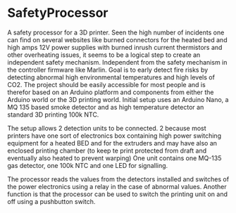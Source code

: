 # SafetyProcessor
A safety processor for a 3D printer. 
Seen the high number of incidents one can find on several websites like burned connectors for the heated bed and high amps 12V power supplies with burned inrush current thermistors and other overheating issues, it seems to be a logical step to create an independent safety mechanism. Independent from the safety mechanism in the controller firmware like Marlin. 
Goal is to early detect fire risks by detecting abnormal high environmental temperatures and high levels of CO2.
The project should be easily accessible for most people and is therefor based on an Arduino platform and components from either the Arduino world or the 3D printing world.
Initial setup uses an Arduino Nano, a MQ 135 based smoke detector and as high temperature detector an standard 3D printing 100k NTC.

The setup allows 2 detection units to be connected. 2 because most printers have one sort of electronics box containing high power switching equipment for a heated BED and for the extruders and may have also an enclosed printing chamber (to keep te print protected from draft and eventually also heated to prevent warping)
One unit contains one MQ-135 gas detector, one 100k NTC and one LED for signalling.

The processor reads the values from the detectors installed and switches of the power electronics using a relay in the case of abnormal values.
Another function is that the processor can be used to switch the printing unit on and off using a pushbutton switch.
